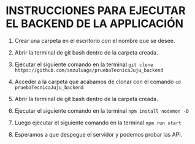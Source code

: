 # INSTRUCCIONES PARA EJECUTAR EL BACKEND DE LA APPLICACIÓN

1. Crear una carpeta en el escritorio con el nombre que se desee.
   
2. Abrir la terminal de git bash dentro de la carpeta creada.
   
3. Ejecutar el siguiente comando en la terminal
	`git clone https://github.com/smzuluaga/pruebaTecnicaJuju_backend`

4. Acceder a la carpeta que acabamos de clonar con el comando
	`cd pruebaTecnicaJuju_backend`

5. Abrir la terminal de git bash dentro de la carpeta creada.
    
6. Ejecutar el siguiente comando en la terminal
	`npm install nodemon -D`

7. Luego ejecutar el siguiente comando en la terminal
	`npm run start`

8. Esperamos a que despegue el servidor y podemos probar las API.
